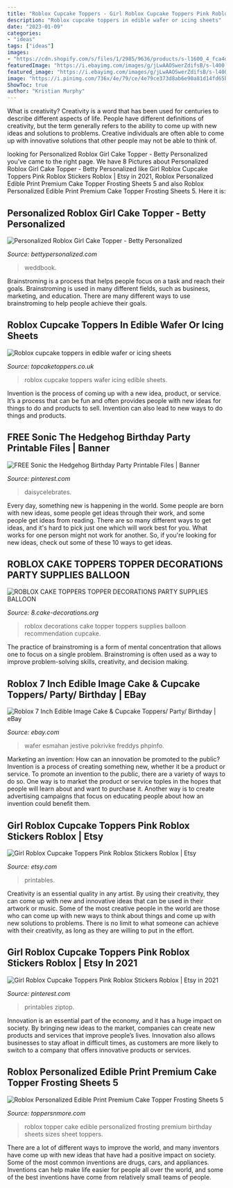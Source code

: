 ```yaml
---
title: "Roblox Cupcake Toppers - Girl Roblox Cupcake Toppers Pink Roblox Stickers Roblox"
description: "Roblox cupcake toppers in edible wafer or icing sheets"
date: "2023-01-09"
categories:
- "ideas"
tags: ["ideas"]
images:
- "https://cdn.shopify.com/s/files/1/2985/9636/products/s-l1600_4_fca4d2c8-277e-4908-a7fa-e3666b3af3bd_1200x1200.jpg?v=1522712957"
featuredImage: "https://i.ebayimg.com/images/g/jLwAAOSwerZdifsB/s-l400.jpg"
featured_image: "https://i.ebayimg.com/images/g/jLwAAOSwerZdifsB/s-l400.jpg"
image: "https://i.pinimg.com/736x/4e/79/ce/4e79ce373d8ab6e90a81d14fd65b4a24.jpg"
ShowToc: true
author: "Kristian Murphy"
---
```



What is creativity?
Creativity is a word that has been used for centuries to describe different aspects of life. People have different definitions of creativity, but the term generally refers to the ability to come up with new ideas and solutions to problems. Creative individuals are often able to come up with innovative solutions that other people may not be able to think of.

	

		
looking for Personalized Roblox Girl Cake Topper - Betty Personalized you've came to the right page. We have 8 Pictures about Personalized Roblox Girl Cake Topper - Betty Personalized like Girl Roblox Cupcake Toppers Pink Roblox Stickers Roblox | Etsy in 2021, Roblox Personalized Edible Print Premium Cake Topper Frosting Sheets 5 and also Roblox Personalized Edible Print Premium Cake Topper Frosting Sheets 5. Here it is:
		
    
## Personalized Roblox Girl Cake Topper - Betty Personalized

<img loading=lazy src="https://bettypersonalized.com/wp-content/uploads/2020/10/Personalized-Roblox-Girl-Cake-Topper.jpg" onerror="this.onerror=null;this.src='https://tse4.mm.bing.net/th?id=OIP.j1HfGkbny6LURaRPRgoxmAHaJ4&amp;pid=15.1';" alt="Personalized Roblox Girl Cake Topper - Betty Personalized">

_Source: bettypersonalized.com_

>weddbook. 

	

Brainstroming is a process that helps people focus on a task and reach their goals. Brainstroming is used in many different fields, such as business, marketing, and education. There are many different ways to use brainstroming to help people achieve their goals.

    
## Roblox Cupcake Toppers In Edible Wafer Or Icing Sheets

<img loading=lazy src="http://cdn.shopify.com/s/files/1/0086/4911/3664/products/Screenshot_20190306-200109_Chrome_319ad43f-a2ab-4ea8-bbb4-3f23d5cd17bd_1200x1200.jpg?v=1551903051" onerror="this.onerror=null;this.src='https://tse3.mm.bing.net/th?id=OIP.4b5OleAdv9AKq61ruJVhiAHaIy&amp;pid=15.1';" alt="Roblox cupcake toppers in edible wafer or icing sheets">

_Source: topcaketoppers.co.uk_

>roblox cupcake toppers wafer icing edible sheets. 

	

Invention is the process of coming up with a new idea, product, or service. It’s a process that can be fun and often provides people with new ideas for things to do and products to sell. Invention can also lead to new ways to do things and products.

    
## FREE Sonic The Hedgehog Birthday Party Printable Files | Banner

<img loading=lazy src="https://i.pinimg.com/736x/f1/be/89/f1be899d2f233952614fbf94df0fec95.jpg" onerror="this.onerror=null;this.src='https://tse3.mm.bing.net/th?id=OIP.3r6B9qelfHe_mvAegDGf5QHaHa&amp;pid=15.1';" alt="FREE Sonic the Hedgehog Birthday Party Printable Files | Banner">

_Source: pinterest.com_

>daisycelebrates. 

	

Every day, something new is happening in the world. Some people are born with new ideas, some people get ideas through their work, and some people get ideas from reading. There are so many different ways to get ideas, and it's hard to pick just one which will work best for you. What works for one person might not work for another. So, if you're looking for new ideas, check out some of these 10 ways to get ideas.

    
## ROBLOX CAKE TOPPERS TOPPER DECORATIONS PARTY SUPPLIES BALLOON

<img loading=lazy src="https://images.cake-decorations.org/l-m/roblox-cake-toppers-topper-decorations-party-supplies-v-692197592.jpg" onerror="this.onerror=null;this.src='https://tse1.mm.bing.net/th?id=OIP.ZkKr6laNwL1Zvdn94IIbWwHaHa&amp;pid=15.1';" alt="ROBLOX CAKE TOPPERS TOPPER DECORATIONS PARTY SUPPLIES BALLOON">

_Source: 8.cake-decorations.org_

>roblox decorations cake topper toppers supplies balloon recommendation cupcake. 

	

The practice of brainstroming is a form of mental concentration that allows one to focus on a single problem. Brainstroming is often used as a way to improve problem-solving skills, creativity, and decision making.

    
## Roblox 7 Inch Edible Image Cake &amp; Cupcake Toppers/ Party/ Birthday | EBay

<img loading=lazy src="https://i.ebayimg.com/images/g/jLwAAOSwerZdifsB/s-l400.jpg" onerror="this.onerror=null;this.src='https://tse2.mm.bing.net/th?id=OIP.F2jE6WmE5wV6Sy1WzdHdZAAAAA&amp;pid=15.1';" alt="Roblox 7 Inch Edible Image Cake &amp; Cupcake Toppers/ Party/ Birthday | eBay">

_Source: ebay.com_

>wafer esmahan jestive pokrivke freddys phpinfo. 

	

Marketing an invention: How can an innovation be promoted to the public?
Invention is a process of creating something new, whether it be a product or service. To promote an invention to the public, there are a variety of ways to do so. One way is to market the product or service toples in the hopes that people will learn about and want to purchase it. Another way is to create advertising campaigns that focus on educating people about how an invention could benefit them.

    
## Girl Roblox Cupcake Toppers Pink Roblox Stickers Roblox | Etsy

<img loading=lazy src="https://i.etsystatic.com/10283584/r/il/5879d5/2466141988/il_570xN.2466141988_ruri.jpg" onerror="this.onerror=null;this.src='https://tse2.mm.bing.net/th?id=OIP.ANz_UJLonMT-0wttmL183AHaHa&amp;pid=15.1';" alt="Girl Roblox Cupcake Toppers Pink Roblox Stickers Roblox | Etsy">

_Source: etsy.com_

>printables. 

	

Creativity is an essential quality in any artist. By using their creativity, they can come up with new and innovative ideas that can be used in their artwork or music. Some of the most creative people in the world are those who can come up with new ways to think about things and come up with new solutions to problems. There is no limit to what someone can achieve with their creativity, as long as they are willing to put in the effort.

    
## Girl Roblox Cupcake Toppers Pink Roblox Stickers Roblox | Etsy In 2021

<img loading=lazy src="https://i.pinimg.com/736x/4e/79/ce/4e79ce373d8ab6e90a81d14fd65b4a24.jpg" onerror="this.onerror=null;this.src='https://tse4.mm.bing.net/th?id=OIP._5Y49oeZGFtzv_BhCjrYJgHaHa&amp;pid=15.1';" alt="Girl Roblox Cupcake Toppers Pink Roblox Stickers Roblox | Etsy in 2021">

_Source: pinterest.com_

>printables ziptop. 

	

Innovation is an essential part of the economy, and it has a huge impact on society. By bringing new ideas to the market, companies can create new products and services that improve people’s lives. Innovation also allows businesses to stay afloat in difficult times, as customers are more likely to switch to a company that offers innovative products or services.

    
## Roblox Personalized Edible Print Premium Cake Topper Frosting Sheets 5

<img loading=lazy src="https://cdn.shopify.com/s/files/1/2985/9636/products/s-l1600_4_fca4d2c8-277e-4908-a7fa-e3666b3af3bd_1200x1200.jpg?v=1522712957" onerror="this.onerror=null;this.src='https://tse1.mm.bing.net/th?id=OIP.WyO85YcrEQ6fr8tVAtvPiAHaFu&amp;pid=15.1';" alt="Roblox Personalized Edible Print Premium Cake Topper Frosting Sheets 5">

_Source: toppersnmore.com_

>roblox topper cake edible personalized frosting premium birthday sheets sizes sheet toppers. 

	

There are a lot of different ways to improve the world, and many inventors have come up with new ideas that have had a positive impact on society. Some of the most common inventions are drugs, cars, and appliances. Inventions can help make life easier for people all over the world, and some of the best inventions have come from relatively small teams of people.

